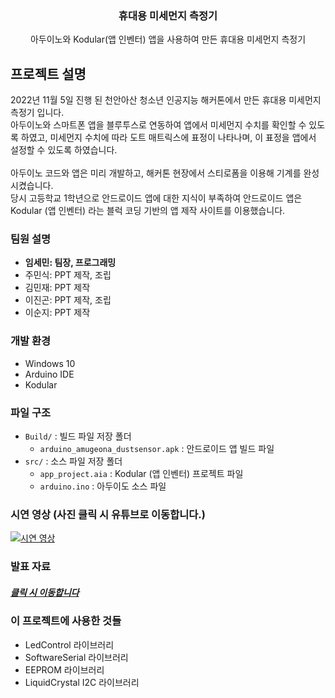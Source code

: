 <div align="center">
  <h3 align="center">휴대용 미세먼지 측정기</h3>

  <p align="center">
    아두이노와 Kodular(앱 인벤터) 앱을 사용하여 만든 휴대용 미세먼지 측정기
  </p>
</div>

<!-- ABOUT THE PROJECT -->

## 프로젝트 설명

2022년 11월 5일 진행 된 천안아산 청소년 인공지능 해커톤에서 만든 휴대용 미세먼지 측정기 입니다.
<br/>
아두이노와 스마트폰 앱을 블루투스로 연동하여 앱에서 미세먼지 수치를 확인할 수 있도록 하였고, 미세먼지 수치에 따라 도트 매트릭스에 표정이 나타나며, 이 표정을 앱에서 설정할 수 있도록 하였습니다.
<br/>
<br/>
아두이노 코드와 앱은 미리 개발하고, 해커톤 현장에서 스티로폼을 이용해 기계를 완성 시켰습니다.
</br>
당시 고등학교 1학년으로 안드로이드 앱에 대한 지식이 부족하여 안드로이드 앱은 Kodular (앱 인벤터) 라는 블럭 코딩 기반의 앱 제작 사이트를 이용했습니다.

### 팀원 설명

- **임세민: 팀장, 프로그래밍**
- 주민식: PPT 제작, 조립
- 김민재: PPT 제작
- 이진곤: PPT 제작, 조립
- 이순지: PPT 제작

### 개발 환경

- Windows 10
- Arduino IDE
- Kodular

### 파일 구조

- `Build/` : 빌드 파일 저장 폴더
  - `arduino_amugeona_dustsensor.apk` : 안드로이드 앱 빌드 파일
- `src/` : 소스 파일 저장 폴더
  - `app_project.aia` : Kodular (앱 인벤터) 프로젝트 파일
  - `arduino.ino` : 아두이도 소스 파일

### 시연 영상 (사진 클릭 시 유튜브로 이동합니다.)

[![시연 영상](https://img.youtube.com/vi/HoomCtO3K68/0.jpg)](https://www.youtube.com/watch?v=HoomCtO3K68 '시연 영상')

### 발표 자료

##### [클릭 시 이동합니다](https://drive.google.com/file/d/18YaGvI2Fw86gI6o8VJANANfMYeeBboxB/view?usp=sharing)

### 이 프로젝트에 사용한 것들

- LedControl 라이브러리
- SoftwareSerial 라이브러리
- EEPROM 라이브러리
- LiquidCrystal I2C 라이브러리
